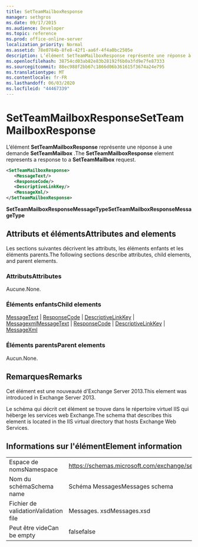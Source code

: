 ```yaml
---
title: SetTeamMailboxResponse
manager: sethgros
ms.date: 09/17/2015
ms.audience: Developer
ms.topic: reference
ms.prod: office-online-server
localization_priority: Normal
ms.assetid: 78e0784b-8fe8-42f1-aa6f-4f4a0bc2505e
description: L’élément SetTeamMailboxResponse représente une réponse à une demande SetTeamMailbox.
ms.openlocfilehash: 38754cd03ab82e83b28192f6b0a3fd9e7fe87333
ms.sourcegitcommit: 88ec988f2bb67c1866d06b361615f3674a24e795
ms.translationtype: MT
ms.contentlocale: fr-FR
ms.lasthandoff: 06/03/2020
ms.locfileid: "44467339"
---
```

# <a name="setteammailboxresponse"></a><span data-ttu-id="a2c42-103">SetTeamMailboxResponse</span><span class="sxs-lookup"><span data-stu-id="a2c42-103">SetTeamMailboxResponse</span></span>

<span data-ttu-id="a2c42-104">L’élément **SetTeamMailboxResponse** représente une réponse à une demande **SetTeamMailbox** .</span><span class="sxs-lookup"><span data-stu-id="a2c42-104">The **SetTeamMailboxResponse** element represents a response to a **SetTeamMailbox** request.</span></span> 
  
```XML
<SetTeamMailboxResponse>
   <MessageText/>
   <ResponseCode/>
   <DescriptiveLinkKey/>
   <MessageXml/>
</SetTeamMailboxResponse>
```

 <span data-ttu-id="a2c42-105">**SetTeamMailboxResponseMessageType**</span><span class="sxs-lookup"><span data-stu-id="a2c42-105">**SetTeamMailboxResponseMessageType**</span></span>
## <a name="attributes-and-elements"></a><span data-ttu-id="a2c42-106">Attributs et éléments</span><span class="sxs-lookup"><span data-stu-id="a2c42-106">Attributes and elements</span></span>

<span data-ttu-id="a2c42-107">Les sections suivantes décrivent les attributs, les éléments enfants et les éléments parents.</span><span class="sxs-lookup"><span data-stu-id="a2c42-107">The following sections describe attributes, child elements, and parent elements.</span></span>
  
### <a name="attributes"></a><span data-ttu-id="a2c42-108">Attributs</span><span class="sxs-lookup"><span data-stu-id="a2c42-108">Attributes</span></span>

<span data-ttu-id="a2c42-109">Aucune.</span><span class="sxs-lookup"><span data-stu-id="a2c42-109">None.</span></span>
  
### <a name="child-elements"></a><span data-ttu-id="a2c42-110">Éléments enfants</span><span class="sxs-lookup"><span data-stu-id="a2c42-110">Child elements</span></span>

<span data-ttu-id="a2c42-111">[MessageText](messagetext.md)  |  [ResponseCode](responsecode.md)  |  [DescriptiveLinkKey](descriptivelinkkey.md)  |  [Messagexml](messagexml.md)</span><span class="sxs-lookup"><span data-stu-id="a2c42-111">[MessageText](messagetext.md) | [ResponseCode](responsecode.md) | [DescriptiveLinkKey](descriptivelinkkey.md) | [MessageXml](messagexml.md)</span></span>
  
### <a name="parent-elements"></a><span data-ttu-id="a2c42-112">Éléments parents</span><span class="sxs-lookup"><span data-stu-id="a2c42-112">Parent elements</span></span>

<span data-ttu-id="a2c42-113">Aucun.</span><span class="sxs-lookup"><span data-stu-id="a2c42-113">None.</span></span>
  
## <a name="remarks"></a><span data-ttu-id="a2c42-114">Remarques</span><span class="sxs-lookup"><span data-stu-id="a2c42-114">Remarks</span></span>

<span data-ttu-id="a2c42-115">Cet élément est une nouveauté d'Exchange Server 2013.</span><span class="sxs-lookup"><span data-stu-id="a2c42-115">This element was introduced in Exchange Server 2013.</span></span>
  
<span data-ttu-id="a2c42-116">Le schéma qui décrit cet élément se trouve dans le répertoire virtuel IIS qui héberge les services web Exchange.</span><span class="sxs-lookup"><span data-stu-id="a2c42-116">The schema that describes this element is located in the IIS virtual directory that hosts Exchange Web Services.</span></span>
  
## <a name="element-information"></a><span data-ttu-id="a2c42-117">Informations sur l'élément</span><span class="sxs-lookup"><span data-stu-id="a2c42-117">Element information</span></span>

|||
|:-----|:-----|
|<span data-ttu-id="a2c42-118">Espace de noms</span><span class="sxs-lookup"><span data-stu-id="a2c42-118">Namespace</span></span>  <br/> |https://schemas.microsoft.com/exchange/services/2006/messages  <br/> |
|<span data-ttu-id="a2c42-119">Nom du schéma</span><span class="sxs-lookup"><span data-stu-id="a2c42-119">Schema name</span></span>  <br/> |<span data-ttu-id="a2c42-120">Schéma Messages</span><span class="sxs-lookup"><span data-stu-id="a2c42-120">Messages schema</span></span>  <br/> |
|<span data-ttu-id="a2c42-121">Fichier de validation</span><span class="sxs-lookup"><span data-stu-id="a2c42-121">Validation file</span></span>  <br/> |<span data-ttu-id="a2c42-122">Messages. xsd</span><span class="sxs-lookup"><span data-stu-id="a2c42-122">Messages.xsd</span></span>  <br/> |
|<span data-ttu-id="a2c42-123">Peut être vide</span><span class="sxs-lookup"><span data-stu-id="a2c42-123">Can be empty</span></span>  <br/> |<span data-ttu-id="a2c42-124">false</span><span class="sxs-lookup"><span data-stu-id="a2c42-124">false</span></span>  <br/> |
   

